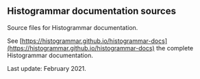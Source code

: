 ## Histogrammar documentation sources

Source files for Histogrammar documentation.

See [https://histogrammar.github.io/histogrammar-docs](https://histogrammar.github.io/histogrammar-docs) the complete Histogrammar documentation.

Last update: February 2021.
